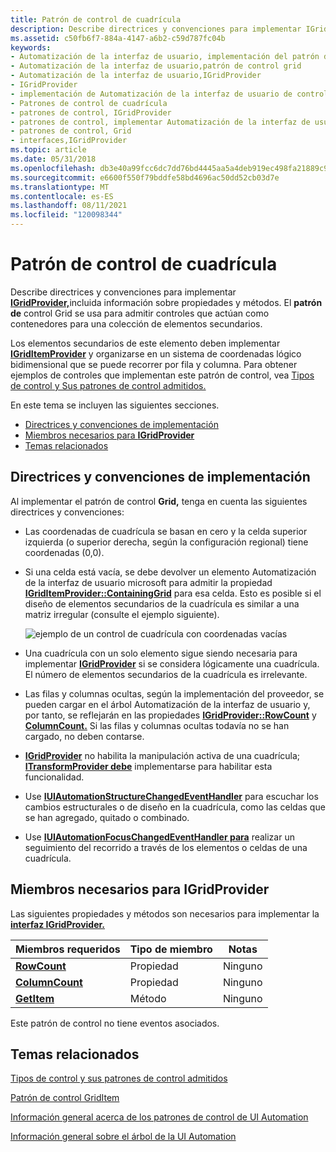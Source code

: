 ```yaml
---
title: Patrón de control de cuadrícula
description: Describe directrices y convenciones para implementar IGridProvider, incluida información sobre propiedades y métodos. El patrón de control Grid se usa para admitir controles que actúan como contenedores para una colección de elementos secundarios.
ms.assetid: c50fb6f7-884a-4147-a6b2-c59d787fc04b
keywords:
- Automatización de la interfaz de usuario, implementación del patrón de control Grid
- Automatización de la interfaz de usuario,patrón de control grid
- Automatización de la interfaz de usuario,IGridProvider
- IGridProvider
- implementación de Automatización de la interfaz de usuario de control grid
- Patrones de control de cuadrícula
- patrones de control, IGridProvider
- patrones de control, implementar Automatización de la interfaz de usuario Grid
- patrones de control, Grid
- interfaces,IGridProvider
ms.topic: article
ms.date: 05/31/2018
ms.openlocfilehash: db3e40a99fcc6dc7dd76bd4445aa5a4deb919ec498fa21889c9a54fcbf957e6e
ms.sourcegitcommit: e6600f550f79bddfe58bd4696ac50dd52cb03d7e
ms.translationtype: MT
ms.contentlocale: es-ES
ms.lasthandoff: 08/11/2021
ms.locfileid: "120098344"
---
```

# <a name="grid-control-pattern"></a>Patrón de control de cuadrícula

Describe directrices y convenciones para implementar [**IGridProvider,**](/windows/desktop/api/UIAutomationCore/nn-uiautomationcore-igridprovider)incluida información sobre propiedades y métodos. El **patrón de** control Grid se usa para admitir controles que actúan como contenedores para una colección de elementos secundarios.

Los elementos secundarios de este elemento deben implementar [**IGridItemProvider**](/windows/desktop/api/UIAutomationCore/nn-uiautomationcore-igriditemprovider) y organizarse en un sistema de coordenadas lógico bidimensional que se puede recorrer por fila y columna. Para obtener ejemplos de controles que implementan este patrón de control, vea [Tipos de control y Sus patrones de control admitidos.](uiauto-controlpatternmapping.md)

En este tema se incluyen las siguientes secciones.

-   [Directrices y convenciones de implementación](#implementation-guidelines-and-conventions)
-   [Miembros necesarios para **IGridProvider**](#required-members-for-igridprovider)
-   [Temas relacionados](#related-topics)

## <a name="implementation-guidelines-and-conventions"></a>Directrices y convenciones de implementación

Al implementar el patrón de control **Grid,** tenga en cuenta las siguientes directrices y convenciones:

-   Las coordenadas de cuadrícula se basan en cero y la celda superior izquierda (o superior derecha, según la configuración regional) tiene coordenadas (0,0).
-   Si una celda está vacía, se debe devolver un elemento Automatización de la interfaz de usuario microsoft para admitir la propiedad [**IGridItemProvider::ContainingGrid**](/windows/desktop/api/UIAutomationCore/nf-uiautomationcore-igriditemprovider-get_containinggrid) para esa celda. Esto es posible si el diseño de elementos secundarios de la cuadrícula es similar a una matriz irregular (consulte el ejemplo siguiente).

    ![ejemplo de un control de cuadrícula con coordenadas vacías](images/grid.png)

-   Una cuadrícula con un solo elemento sigue siendo necesaria para implementar [**IGridProvider**](/windows/desktop/api/UIAutomationCore/nn-uiautomationcore-igridprovider) si se considera lógicamente una cuadrícula. El número de elementos secundarios de la cuadrícula es irrelevante.
-   Las filas y columnas ocultas, según la implementación del proveedor, se pueden cargar en el árbol Automatización de la interfaz de usuario y, por tanto, se reflejarán en las propiedades [**IGridProvider::RowCount**](/windows/desktop/api/UIAutomationCore/nf-uiautomationcore-igridprovider-get_rowcount) y [**ColumnCount.**](/windows/desktop/api/UIAutomationCore/nf-uiautomationcore-igridprovider-get_columncount) Si las filas y columnas ocultas todavía no se han cargado, no deben contarse.
-   [**IGridProvider**](/windows/desktop/api/UIAutomationCore/nn-uiautomationcore-igridprovider) no habilita la manipulación activa de una cuadrícula; [**ITransformProvider debe**](/windows/desktop/api/UIAutomationCore/nn-uiautomationcore-itransformprovider) implementarse para habilitar esta funcionalidad.
-   Use [**IUIAutomationStructureChangedEventHandler**](/windows/desktop/api/UIAutomationClient/nn-uiautomationclient-iuiautomationstructurechangedeventhandler) para escuchar los cambios estructurales o de diseño en la cuadrícula, como las celdas que se han agregado, quitado o combinado.
-   Use [**IUIAutomationFocusChangedEventHandler para**](/windows/desktop/api/UIAutomationClient/nn-uiautomationclient-iuiautomationfocuschangedeventhandler) realizar un seguimiento del recorrido a través de los elementos o celdas de una cuadrícula.

## <a name="required-members-for-igridprovider"></a>Miembros necesarios para **IGridProvider**

Las siguientes propiedades y métodos son necesarios para implementar la [**interfaz IGridProvider.**](/windows/desktop/api/UIAutomationCore/nn-uiautomationcore-igridprovider)



| Miembros requeridos                                        | Tipo de miembro | Notas |
|---------------------------------------------------------|-------------|-------|
| [**RowCount**](/windows/desktop/api/UIAutomationCore/nf-uiautomationcore-igridprovider-get_rowcount)       | Propiedad    | Ninguno  |
| [**ColumnCount**](/windows/desktop/api/UIAutomationCore/nf-uiautomationcore-igridprovider-get_columncount) | Propiedad    | Ninguno  |
| [**GetItem**](/windows/desktop/api/UIAutomationCore/nf-uiautomationcore-igridprovider-getitem)         | Método      | Ninguno  |



 

Este patrón de control no tiene eventos asociados.

## <a name="related-topics"></a>Temas relacionados

<dl> <dt>

[Tipos de control y sus patrones de control admitidos](uiauto-controlpatternmapping.md)
</dt> <dt>

[Patrón de control GridItem](uiauto-implementinggriditem.md)
</dt> <dt>

[Información general acerca de los patrones de control de UI Automation](uiauto-controlpatternsoverview.md)
</dt> <dt>

[Información general sobre el árbol de la UI Automation](uiauto-treeoverview.md)
</dt> </dl>

 

 





